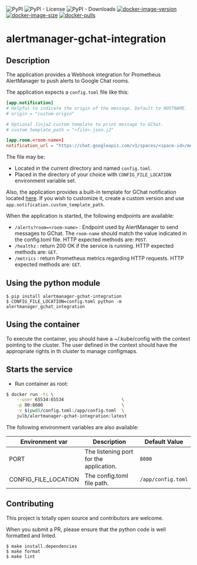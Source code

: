 ![PyPI](https://img.shields.io/pypi/v/alertmanager-gchat-integration)
![PyPI - License](https://img.shields.io/pypi/l/alertmanager-gchat-integration)
![PyPI - Downloads](https://img.shields.io/pypi/dm/alertmanager-gchat-integration)
[![docker-image-version](https://img.shields.io/docker/v/julb/alertmanager-gchat-integration.svg?sort=semver)](https://hub.docker.com/r/julb/alertmanager-gchat-integration)
[![docker-image-size](https://img.shields.io/docker/image-size/julb/alertmanager-gchat-integration.svg?sort=semver)](https://hub.docker.com/r/julb/alertmanager-gchat-integration)
[![docker-pulls](https://img.shields.io/docker/pulls/julb/alertmanager-gchat-integration.svg)](https://hub.docker.com/r/julb/alertmanager-gchat-integration)

# alertmanager-gchat-integration

## Description

The application provides a Webhook integration for Prometheus AlertManager to push alerts to Google Chat rooms.

The application expects a `config.toml` file like this:

```toml
[app.notification]
# Helpful to indicate the origin of the message. Default to HOSTNAME.
# origin = "custom-origin"

# Optional Jinja2 custom template to print message to GChat.
# custom_template_path = "<file>.json.j2"

[app.room.<room-name>]
notification_url = "https://chat.googleapis.com/v1/spaces/<space-id>/messages?key=<key>&token=<token>&threadKey=<threadId>"
```

The file may be:

- Located in the current directory and named `config.toml`.
- Placed in the directory of your choice with `CONFIG_FILE_LOCATION` environment variable set.

Also, the application provides a built-in template for GChat notification located [here](./alertmanager_gchat_integration/default-notification-template.json.j2).
If you wish to customize it, create a custom version and use `app.notification.custom_template_path`.

When the application is started, the following endpoints are available:

- `/alerts?room=<room-name>` : Endpoint used by AlertManager to send messages to GChat. The `room-name` should match the value indicated in the config.toml file. HTTP expected methods are: `POST`.
- `/healthz` : return 200 OK if the service is running. HTTP expected methods are: `GET`.
- `/metrics` : return Prometheus metrics regarding HTTP requests. HTTP expected methods are: `GET`.

## Using the python module

```
$ pip install alertmanager-gchat-integration
$ CONFIG_FILE_LOCATION=config.toml python -m alertmanager_gchat_integration
```

## Using the container

To execute the container, you should have a ~/.kube/config with the context pointing to the cluster.
The user defined in the context should have the appropriate rights in th cluster to manage configmaps.

## Starts the service

- Run container as root:

```bash
$ docker run -ti \
    --user 65534:65534                      \
    -p 80:8080                              \
    -v $(pwd)/config.toml:/app/config.toml  \
    julb/alertmanager-gchat-integration:latest
```

The following environment variables are also available:

| Environment var      | Description                             | Default Value      |
| -------------------- | --------------------------------------- | ------------------ |
| PORT                 | The listening port for the application. | `8080`             |
| CONFIG_FILE_LOCATION | The config.toml file path.              | `/app/config.toml` |

## Contributing

This project is totally open source and contributors are welcome.

When you submit a PR, please ensure that the python code is well formatted and linted.

```
$ make install.dependencies
$ make format
$ make lint
```
